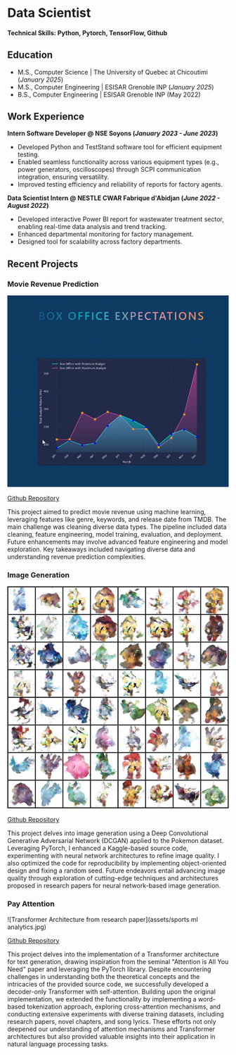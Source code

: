 # Data Scientist

#### Technical Skills: Python, Pytorch, TensorFlow, Github

## Education
- M.S., Computer Science	| The University of Quebec at Chicoutimi (_January 2025_)
- M.S., Computer Engineering	| ESISAR Grenoble INP (_January 2025_)	 			        		        		
- B.S., Computer Engineering | ESISAR Grenoble INP (May 2022)

## Work Experience
**Intern Software Developer @ NSE Soyons (_January 2023 - June 2023_)**
- Developed Python and TestStand software tool for efficient equipment testing.
- Enabled seamless functionality across various equipment types (e.g., power generators, oscilloscopes)
through SCPI communication integration, ensuring versatility.
- Improved testing efficiency and reliability of reports for factory agents.

**Data Scientist Intern @ NESTLE CWAR Fabrique d'Abidjan (_June 2022 - August 2022_)**
- Developed interactive Power BI report for wastewater treatment sector, enabling real-time data analysis
and trend tracking.
- Enhanced departmental monitoring for factory management.
- Designed tool for scalability across factory departments.
  
## Recent Projects

### Movie Revenue Prediction
![Box Office Prediction](/assets/img/box.png)

[Github Repository](https://github.com/PaulEm6/Movie-Revenue-Estimation)

This project aimed to predict movie revenue using machine learning, leveraging features like genre, keywords, and release date from TMDB. The main challenge was cleaning diverse data types. The pipeline included data cleaning, feature engineering, model training, evaluation, and deployment. Future enhancements may involve advanced feature engineering and model exploration. Key takeaways included navigating diverse data and understanding revenue prediction complexities.

### Image Generation
![Pokemon Generated](/assets/img/image.png)

[Github Repository](https://github.com/PaulEm6/Movie-Revenue-Estimation)

This project delves into image generation using a Deep Convolutional Generative Adversarial Network (DCGAN) applied to the Pokemon dataset. Leveraging PyTorch, I enhanced a Kaggle-based source code, experimenting with neural network architectures to refine image quality. I also optimized the code for reproducibility by implementing object-oriented design and fixing a random seed. Future endeavors entail advancing image quality through exploration of cutting-edge techniques and architectures proposed in research papers for neural network-based image generation.

### Pay Attention

![Transformer Architecture from research paper](assets/sports ml analytics.jpg)

[Github Repository](https://github.com/PaulEm6/Attention-is-all-you-need)

This project delves into the implementation of a Transformer architecture for text generation, drawing inspiration from the seminal "Attention is All You Need" paper and leveraging the PyTorch library. Despite encountering challenges in understanding both the theoretical concepts and the intricacies of the provided source code, we successfully developed a decoder-only Transformer with self-attention. Building upon the original implementation, we extended the functionality by implementing a word-based tokenization approach, exploring cross-attention mechanisms, and conducting extensive experiments with diverse training datasets, including research papers, novel chapters, and song lyrics. These efforts not only deepened our understanding of attention mechanisms and Transformer architectures but also provided valuable insights into their application in natural language processing tasks.

